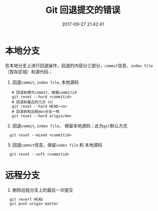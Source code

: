 ﻿---
title: Git 回退提交的错误
date: 2017-09-27 21:42:41
description: 总结Git 回退时的命令
tags:
- Git
categories:
- Linux
copyright: false
---

# 本地分支
在本地分支上进行回退操作，回退的内容分三部分，`commit`信息、`index file`（暂存区域）和源代码；

1. 回退`commit`, `index file`, 本地源码

 ```
    # 回滚到哪次commit，根据commitid
    git reset --hard <commitid>
    # 回滚到最近的几次（n）
    git reset --hard HEAD~<n>
    # 回滚到和远程dev分支一样
    git reset --hard origin/dev
 ```
2. 回退`commit`, `index file`， 保留本地源码；此为`git`默认方式

 ```
   git reset --mixed <commitid>
 ```
3. 回退`commit`信息，保留`index file` 和 本地源码

 ```
   git reset --soft <commitid>
 ```

# 远程分支
1. 删除远程分支上的最后一次提交

 ```
   git revert HEAD
   git push origin master
 ```
